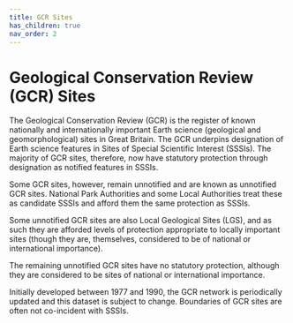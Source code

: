 ```yaml
---
title: GCR Sites
has_children: true
nav_order: 2
---
```


# Geological Conservation Review (GCR) Sites

The Geological Conservation Review (GCR) is the register of known nationally and internationally important Earth science (geological and geomorphological) sites in Great Britain. The GCR underpins designation of Earth science features in Sites of Special Scientific Interest (SSSIs). The majority of GCR sites, therefore, now have statutory protection through designation as notified features in SSSIs.

Some GCR sites, however, remain unnotified and are known as unnotified GCR sites. National Park Authorities and some Local Authorities treat these as candidate SSSIs and afford them the same protection as SSSIs.

Some unnotified GCR sites are also Local Geological Sites (LGS), and as such they are afforded levels of protection appropriate to locally important sites (though they are, themselves, considered to be of national or international importance).

The remaining unnotified GCR sites have no statutory protection, although they are considered to be sites of national or international importance.

Initially developed between 1977 and 1990, the GCR network is periodically updated and this dataset is subject to change. Boundaries of GCR sites are often not co-incident with SSSIs.
